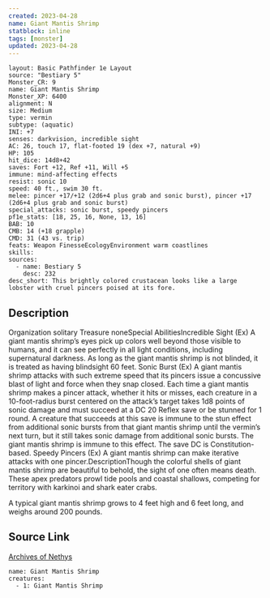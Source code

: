 ```yaml
---
created: 2023-04-28
name: Giant Mantis Shrimp
statblock: inline
tags: [monster]
updated: 2023-04-28
---
```

```statblock
layout: Basic Pathfinder 1e Layout
source: "Bestiary 5"
Monster_CR: 9
name: Giant Mantis Shrimp
Monster_XP: 6400
alignment: N
size: Medium
type: vermin
subtype: (aquatic)
INI: +7
senses: darkvision, incredible sight
AC: 26, touch 17, flat-footed 19 (dex +7, natural +9)
HP: 105
hit_dice: 14d8+42
saves: Fort +12, Ref +11, Will +5
immune: mind-affecting effects
resist: sonic 10
speed: 40 ft., swim 30 ft.
melee: pincer +17/+12 (2d6+4 plus grab and sonic burst), pincer +17 (2d6+4 plus grab and sonic burst)
special_attacks: sonic burst, speedy pincers
pf1e_stats: [18, 25, 16, None, 13, 16]
BAB: 10
CMB: 14 (+18 grapple)
CMD: 31 (43 vs. trip)
feats: Weapon FinesseEcologyEnvironment warm coastlines
skills: 
sources:
  - name: Bestiary 5
    desc: 232
desc_short: This brightly colored crustacean looks like a large lobster with cruel pincers poised at its fore.
```
## Description
Organization solitary
Treasure noneSpecial AbilitiesIncredible Sight (Ex) A giant mantis shrimp’s eyes pick up colors well beyond those visible to humans, and it can see perfectly in all light conditions, including supernatural darkness. As long as the giant mantis shrimp is not blinded, it is treated as having blindsight 60 feet.
 Sonic Burst (Ex) A giant mantis shrimp attacks with such extreme speed that its pincers issue a concussive blast of light and force when they snap closed. Each time a giant mantis shrimp makes a pincer attack, whether it hits or misses, each creature in a 10-foot-radius burst centered on the attack’s target takes 1d8 points of sonic damage and must succeed at a DC 20 Reflex save or be stunned for 1 round. A creature that succeeds at this save is immune to the stun effect from additional sonic bursts from that giant mantis shrimp until the vermin’s next turn, but it still takes sonic damage from additional sonic bursts. The giant mantis shrimp is immune to this effect. The save DC is Constitution-based.
 Speedy Pincers (Ex) A giant mantis shrimp can make iterative attacks with one pincer.DescriptionThough the colorful shells of giant mantis shrimp are beautiful to behold, the sight of one often means death. These apex predators prowl tide pools and coastal shallows, competing for territory with karkinoi and shark eater crabs.

 A typical giant mantis shrimp grows to 4 feet high and 6 feet long, and weighs around 200 pounds.
## Source Link
[Archives of Nethys](https://aonprd.com/MonsterDisplay.aspx?ItemName=Giant%20Mantis%20Shrimp)
```encounter-table
name: Giant Mantis Shrimp
creatures:
  - 1: Giant Mantis Shrimp
```

